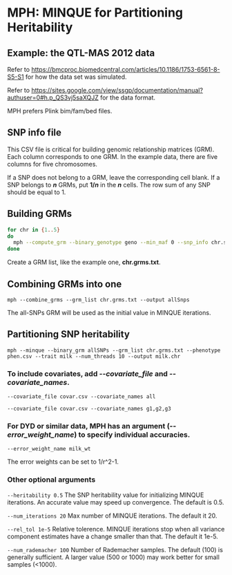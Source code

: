 # MPH: MINQUE for Partitioning Heritability
## Example: the QTL-MAS 2012 data
Refer to https://bmcproc.biomedcentral.com/articles/10.1186/1753-6561-8-S5-S1 for how the data set was simulated.

Refer to https://sites.google.com/view/ssgp/documentation/manual?authuser=0#h.p_QS3vj5saXQJZ for the data format.

MPH prefers Plink bim/fam/bed files.

## SNP info file
This CSV file is critical for building genomic relationship matrices (GRM). Each column corresponds to one GRM. In the example data, there are five columns for five chromosomes.

If a SNP does not belong to a GRM, leave the corresponding cell blank. If a SNP belongs to ***n*** GRMs, put **1/*n*** in the ***n*** cells. The row sum of any SNP should be equal to 1.

## Building GRMs
```sh
for chr in {1..5}
do
  mph --compute_grm --binary_genotype geno --min_maf 0 --snp_info chr.snp_info.csv --snp_weight $chr --num_threads 10 --out $chr
done
```
Create a GRM list, like the example one, **chr.grms.txt**.

## Combining GRMs into one
```
mph --combine_grms --grm_list chr.grms.txt --output allSnps
```
The all-SNPs GRM will be used as the initial value in MINQUE iterations.

## Partitioning SNP heritability
```
mph --minque --binary_grm allSNPs --grm_list chr.grms.txt --phenotype phen.csv --trait milk --num_threads 10 --output milk.chr
```

### To include covariates, add *--covariate_file* and *--covariate_names*.
```
--covariate_file covar.csv --covariate_names all
```
```
--covariate_file covar.csv --covariate_names g1,g2,g3
```

### For DYD or similar data, MPH has an argument (*--error_weight_name*) to specify individual accuracies.
```
--error_weight_name milk_wt
```
The error weights can be set to 1/r^2-1.

### Other optional arguments
```--heritability 0.5```
The SNP heritability value for initializing MINQUE iterations. An accurate value may speed up convergence. The default is 0.5.

```--num_iterations 20```
Max number of MINQUE iterations. The default it 20.

```--rel_tol 1e-5```
Relative tolerence. MINQUE iterations stop when all variance component estimates have a change smaller than that. The default it 1e-5.

```--num_rademacher 100```
Number of Rademacher samples. The default (100) is generally sufficient. A larger value (500 or 1000) may work better for small samples (<1000).


